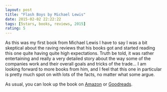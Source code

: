 ```yaml
---
layout: post
title: "Flash Boys by Michael Lewis"
date: 2015-02-02 22:22:22
tags: [5stars, books, reviews, 2015]
rating: 5
---
```


As this was my first book from Michael Lewis I have to say I was a bit skeptical about the raving reviews that his books got and started reading this one quite having quite high expectations.
Truth be told, it was rather entertaining and really a very detailed story about the way some of the companies work and their overall goals and tricks of the trade...
I am looking forward to more books from him, and I feel that this one in particular is pretty much spot on with lots of the facts, no matter what some argue.

As usual, you can look up the book on [Amazon] or [Goodreads].

[Amazon]: http://www.amazon.com/Flash-Boys-Michael-Lewis/dp/0393244660
[Goodreads]: https://www.goodreads.com/book/show/20642037-flash-boys
